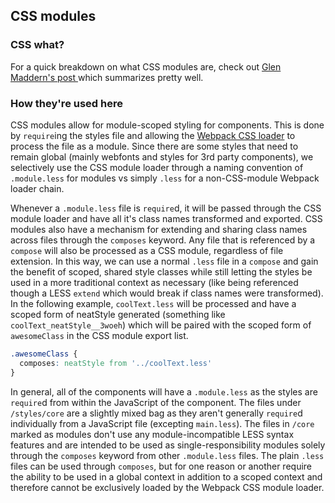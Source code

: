 ## CSS modules

### CSS what?
For a quick breakdown on what CSS modules are, check out [Glen Maddern's post ](http://glenmaddern.com/articles/css-modules) which summarizes pretty well.

### How they're used here
CSS modules allow for module-scoped styling for components. This is done by `require`ing the styles file and allowing the [Webpack CSS loader](https://github.com/webpack/css-loader) to process the file as a module. Since there are some styles that need to remain global (mainly webfonts and styles for 3rd party components), we selectively use the CSS module loader through a naming convention of `.module.less` for modules vs simply `.less` for a non-CSS-module Webpack loader chain.

Whenever a `.module.less` file is `require`d, it will be passed through the CSS module loader and have all it's class names transformed and exported. CSS modules also have a mechanism for extending and sharing class names across files through the `composes` keyword. Any file that is referenced by a `compose` will also be processed as a CSS module, regardless of file extension. In this way, we can use a normal `.less` file in a `compose` and gain the benefit of scoped, shared style classes while still letting the styles be used in a more traditional context as necessary (like being referenced though a LESS `extend` which would break if class names were transformed). In the following example, `coolText.less` will be processed and have a scoped form of neatStyle generated (something like `coolText_neatStyle__3woeh`) which will be paired with the scoped form of `awesomeClass` in the CSS module export list.

```css
.awesomeClass {
  composes: neatStyle from '../coolText.less'
}
```

In general, all of the components will have a `.module.less` as the styles are `require`d from within the JavaScript of the component. The files under `/styles/core` are a slightly mixed bag as they aren't generally `require`d individually from a JavaScript file (excepting `main.less`). The files in `/core` marked as modules don't use any module-incompatible LESS syntax features and are intended to be used as single-responsibility modules solely through the `composes` keyword from other `.module.less` files. The plain `.less` files can be used through `composes`, but for one reason or another require the ability to be used in a global context in addition to a scoped context and therefore cannot be exclusively loaded by the Webpack CSS module loader.
